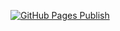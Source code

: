 [![GitHub Pages Publish](https://github.com/litew/linux-audit-manual/actions/workflows/asciidoctor-ghpages.yml/badge.svg?branch=main)](https://github.com/litew/linux-audit-manual/actions/workflows/asciidoctor-ghpages.yml)